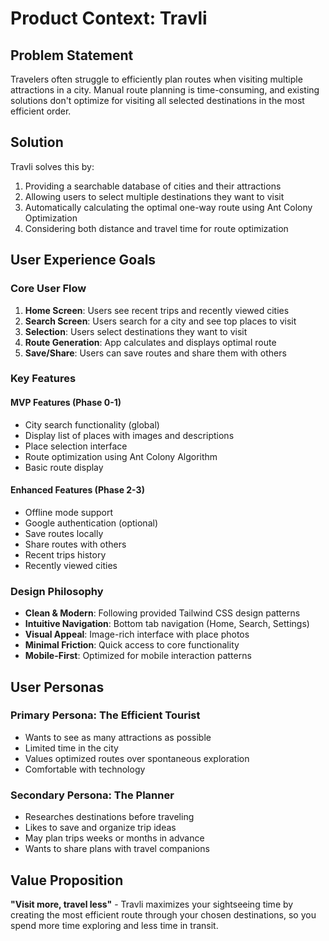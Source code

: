 # Product Context: Travli

## Problem Statement
Travelers often struggle to efficiently plan routes when visiting multiple attractions in a city. Manual route planning is time-consuming, and existing solutions don't optimize for visiting all selected destinations in the most efficient order.

## Solution
Travli solves this by:
1. Providing a searchable database of cities and their attractions
2. Allowing users to select multiple destinations they want to visit
3. Automatically calculating the optimal one-way route using Ant Colony Optimization
4. Considering both distance and travel time for route optimization

## User Experience Goals

### Core User Flow
1. **Home Screen**: Users see recent trips and recently viewed cities
2. **Search Screen**: Users search for a city and see top places to visit
3. **Selection**: Users select destinations they want to visit
4. **Route Generation**: App calculates and displays optimal route
5. **Save/Share**: Users can save routes and share them with others

### Key Features

#### MVP Features (Phase 0-1)
- City search functionality (global)
- Display list of places with images and descriptions
- Place selection interface
- Route optimization using Ant Colony Algorithm
- Basic route display

#### Enhanced Features (Phase 2-3)
- Offline mode support
- Google authentication (optional)
- Save routes locally
- Share routes with others
- Recent trips history
- Recently viewed cities

### Design Philosophy
- **Clean & Modern**: Following provided Tailwind CSS design patterns
- **Intuitive Navigation**: Bottom tab navigation (Home, Search, Settings)
- **Visual Appeal**: Image-rich interface with place photos
- **Minimal Friction**: Quick access to core functionality
- **Mobile-First**: Optimized for mobile interaction patterns

## User Personas

### Primary Persona: The Efficient Tourist
- Wants to see as many attractions as possible
- Limited time in the city
- Values optimized routes over spontaneous exploration
- Comfortable with technology

### Secondary Persona: The Planner
- Researches destinations before traveling
- Likes to save and organize trip ideas
- May plan trips weeks or months in advance
- Wants to share plans with travel companions

## Value Proposition
**"Visit more, travel less"** - Travli maximizes your sightseeing time by creating the most efficient route through your chosen destinations, so you spend more time exploring and less time in transit.
